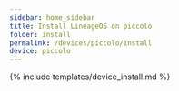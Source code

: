```yaml
---
sidebar: home_sidebar
title: Install LineageOS on piccolo
folder: install
permalink: /devices/piccolo/install
device: piccolo
---
```

{% include templates/device_install.md %}
